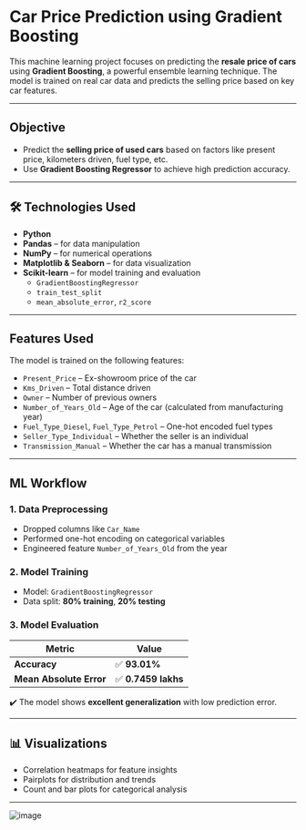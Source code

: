 # Car Price Prediction using Gradient Boosting

This machine learning project focuses on predicting the **resale price of cars** using **Gradient Boosting**, a powerful ensemble learning technique. The model is trained on real car data and predicts the selling price based on key car features.

---

## Objective

- Predict the **selling price of used cars** based on factors like present price, kilometers driven, fuel type, etc.
- Use **Gradient Boosting Regressor** to achieve high prediction accuracy.

---

## 🛠 Technologies Used

- **Python**
- **Pandas** – for data manipulation
- **NumPy** – for numerical operations
- **Matplotlib & Seaborn** – for data visualization
- **Scikit-learn** – for model training and evaluation
  - `GradientBoostingRegressor`
  - `train_test_split`
  - `mean_absolute_error`, `r2_score`

---

##  Features Used

The model is trained on the following features:

- `Present_Price` – Ex-showroom price of the car
- `Kms_Driven` – Total distance driven
- `Owner` – Number of previous owners
- `Number_of_Years_Old` – Age of the car (calculated from manufacturing year)
- `Fuel_Type_Diesel`, `Fuel_Type_Petrol` – One-hot encoded fuel types
- `Seller_Type_Individual` – Whether the seller is an individual
- `Transmission_Manual` – Whether the car has a manual transmission

---

## ML Workflow

### 1. Data Preprocessing
- Dropped columns like `Car_Name`
- Performed one-hot encoding on categorical variables
- Engineered feature `Number_of_Years_Old` from the year

### 2. Model Training
- Model: `GradientBoostingRegressor`
- Data split: **80% training**, **20% testing**

### 3. Model Evaluation

| Metric                  | Value               |
|-------------------------|---------------------|
| **Accuracy**            | ✅ **93.01%**        |
| **Mean Absolute Error** | ✅ **0.7459 lakhs**  |

✔️ The model shows **excellent generalization** with low prediction error.

---

## 📊 Visualizations

- Correlation heatmaps for feature insights
- Pairplots for distribution and trends
- Count and bar plots for categorical analysis

---
![image](https://github.com/user-attachments/assets/495a8065-deab-44c6-9797-baa3a95ccaa9)

